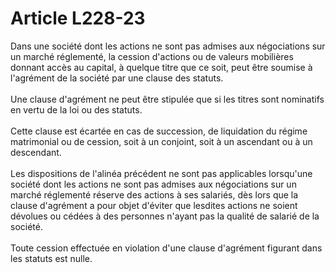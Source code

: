# Article L228-23

Dans une société dont les actions ne sont pas admises aux négociations sur un  marché réglementé, la cession d'actions ou de valeurs mobilières donnant accès  au capital, à quelque titre que ce soit, peut être soumise à l'agrément de la  société par une clause des statuts.<br/><br/> Une clause d'agrément ne  peut être stipulée que si les titres sont nominatifs en vertu de la loi ou des  statuts.<br/><br/> Cette clause est écartée en cas de succession, de  liquidation du régime matrimonial ou de cession, soit à un conjoint, soit à un  ascendant ou à un descendant.<br/><br/> Les dispositions de l'alinéa  précédent ne sont pas applicables lorsqu'une société dont les actions ne sont  pas admises aux négociations sur un marché réglementé réserve des actions à ses  salariés, dès lors que la clause d'agrément a pour objet d'éviter que lesdites  actions ne soient dévolues ou cédées à des personnes n'ayant pas la qualité de  salarié de la société.<br/><br/> Toute cession effectuée en violation  d'une clause d'agrément figurant dans les statuts est nulle.
